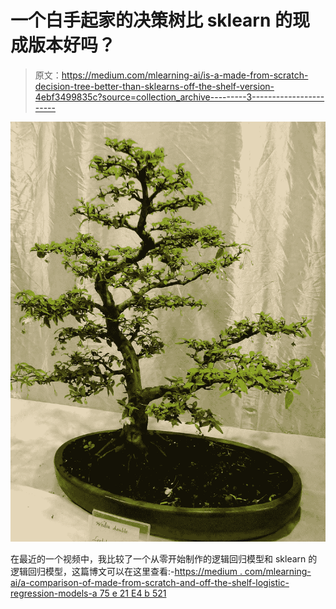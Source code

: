 # 一个白手起家的决策树比 sklearn 的现成版本好吗？

> 原文：<https://medium.com/mlearning-ai/is-a-made-from-scratch-decision-tree-better-than-sklearns-off-the-shelf-version-4ebf3499835c?source=collection_archive---------3----------------------->

![](img/e1e2875509f90c9a6cfed97f713ea2e0.png)

在最近的一个视频中，我比较了一个从零开始制作的逻辑回归模型和 sklearn 的逻辑回归模型，这篇博文可以在这里查看:-[https://medium . com/mlearning-ai/a-comparison-of-made-from-scratch-and-off-the-shelf-logistic-regression-models-a 75 e 21 E4 b 521](/mlearning-ai/a-comparison-of-made-from-scratch-and-off-the-shelf-logistic-regression-models-a75e21e4b521)